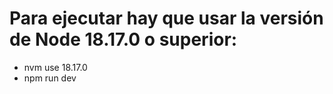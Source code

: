 # Para ejecutar hay que usar la versión de Node 18.17.0 o superior:

- nvm use 18.17.0
- npm run dev